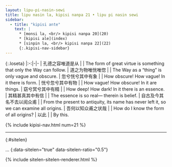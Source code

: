 ```yaml
---
layout: lipu-pi-nasin-sewi
title: lipu nasin la, kipisi nanpa 21 • lipu pi nasin sewi
sidebar:
  - title: "kipisi ante"
    text: |
      * [monsi la, <br/> kipisi nanpa 20](20)
      * [kipisi ale](index)
      * [sinpin la, <br/> kipisi nanpa 22](22)
      {:.kipisi-nav-sidebar}
---
```


{:.loseta}
|:-:|-|-
| 孔德之容<wbr/>唯道是从 |  | The form of great virtue is something that only the Way can follow.
| 道之为物<wbr/>唯恍唯惚 |  | The Way as a “thing” is only vague and obscure.
| 忽兮恍兮<wbr/>其中有象 |  | How obscure! How vague! In it there is form.
| 恍兮忽兮<wbr/>其中有物 |  | How vague! How obscure! In it are things.
| 窈兮冥兮<wbr/>其中有精 |  | How deep! How dark! In it there is an essence.
| 其精甚真<wbr/>其中有信 |  | The essence is so real— therein is belief.
| 自古及今<wbr/>其名不去<wbr/>以阅众甫 |  | From the present to antiquity, its name has never left it, so we can examine all origins.
| 吾何以知众甫之状哉 |  | How do I know the form of all origins?
| 以此 |  | By this.

{% include kipisi-nav.html num=21 %}

-------
{:#sitelen}

...
{:data-sitelen="true" data-sitelen-ratio="0.5"}

{% include sitelen-sitelen-renderer.html %}
